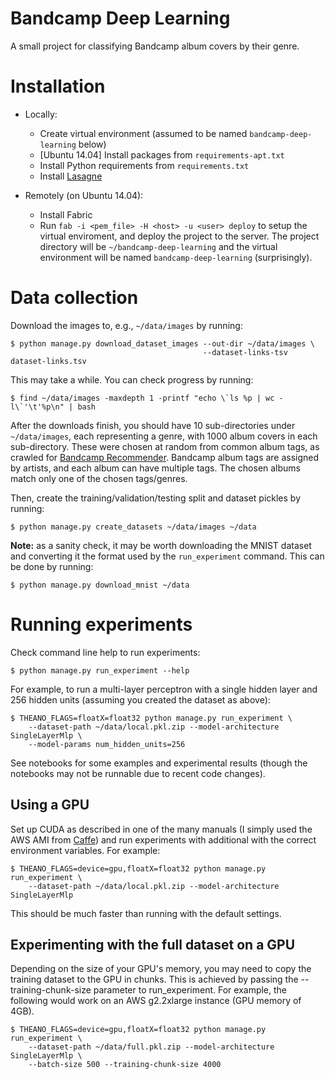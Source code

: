 # Bandcamp Deep Learning

A small project for classifying Bandcamp album covers by their genre.

# Installation

* Locally: 
    * Create virtual environment (assumed to be named `bandcamp-deep-learning` below)
    * [Ubuntu 14.04] Install packages from `requirements-apt.txt`
    * Install Python requirements from `requirements.txt`
    * Install [Lasagne](http://lasagne.readthedocs.org/en/latest/user/installation.html)

* Remotely (on Ubuntu 14.04):
    * Install Fabric
    * Run `fab -i <pem_file> -H <host> -u <user> deploy` to setup the virtual enviroment, and deploy the project to
      the server. The project directory will be `~/bandcamp-deep-learning` and the virtual environment will be named
      `bandcamp-deep-learning` (surprisingly).

# Data collection

Download the images to, e.g., `~/data/images` by running:

    $ python manage.py download_dataset_images --out-dir ~/data/images \
                                               --dataset-links-tsv dataset-links.tsv
    
This may take a while. You can check progress by running:

    $ find ~/data/images -maxdepth 1 -printf "echo \`ls %p | wc -l\`'\t'%p\n" | bash

After the downloads finish, you should have 10 sub-directories under `~/data/images`, each representing a genre, with
1000 album covers in each sub-directory. These were chosen at random from common album tags, as crawled for
[Bandcamp Recommender](http://www.bcrecommender.com/). Bandcamp album tags are assigned by artists, and each album
can have multiple tags. The chosen albums match only one of the chosen tags/genres.

Then, create the training/validation/testing split and dataset pickles by running:

    $ python manage.py create_datasets ~/data/images ~/data

**Note:** as a sanity check, it may be worth downloading the MNIST dataset and converting it the format used by the
`run_experiment` command. This can be done by running:

    $ python manage.py download_mnist ~/data

# Running experiments

Check command line help to run experiments:

    $ python manage.py run_experiment --help

For example, to run a multi-layer perceptron with a single hidden layer and 256 hidden units (assuming you created the
dataset as above):

    $ THEANO_FLAGS=floatX=float32 python manage.py run_experiment \
        --dataset-path ~/data/local.pkl.zip --model-architecture SingleLayerMlp \
        --model-params num_hidden_units=256

See notebooks for some examples and experimental results (though the notebooks may not be runnable due to recent code
changes).

## Using a GPU

Set up CUDA as described in one of the many manuals (I simply used the AWS AMI from
[Caffe](https://github.com/BVLC/caffe/wiki/Caffe-on-EC2-Ubuntu-14.04-Cuda-7)) and run experiments with additional
with the correct environment variables. For example:

    $ THEANO_FLAGS=device=gpu,floatX=float32 python manage.py run_experiment \
        --dataset-path ~/data/local.pkl.zip --model-architecture SingleLayerMlp

This should be much faster than running with the default settings.

## Experimenting with the full dataset on a GPU

Depending on the size of your GPU's memory, you may need to copy the training dataset to the GPU in chunks. This is
achieved by passing the --training-chunk-size parameter to run_experiment. For example, the following would work on
an AWS g2.2xlarge instance (GPU memory of 4GB).

    $ THEANO_FLAGS=device=gpu,floatX=float32 python manage.py run_experiment \
        --dataset-path ~/data/full.pkl.zip --model-architecture SingleLayerMlp \
        --batch-size 500 --training-chunk-size 4000
